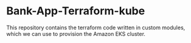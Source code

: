 # Bank-App-Terraform-kube
This repository contains the terraform code written in custom modules, which we can use to provision the Amazon EKS cluster.
